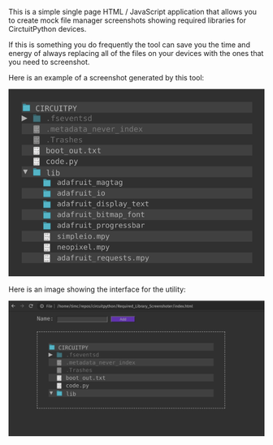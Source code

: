 This is a simple single page HTML / JavaScript application that allows you to create mock file manager screenshots showing required libraries for CirctuitPython devices.

If this is something you do frequently the tool can save you the time and energy of always replacing all of the files on your devices with the ones that you need to screenshot.

Here is an example of a screenshot generated by this tool:

![Example Screenshot](example.png)

Here is an image showing the interface for the utility:

![Utility Interface](interface.png)